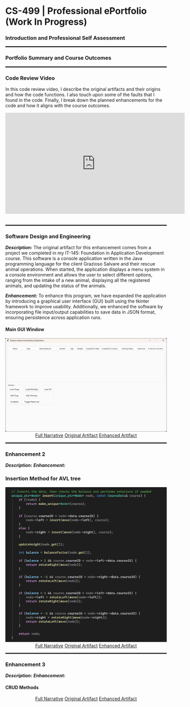 <link rel="stylesheet" href="{{ '/assets/css/style.css' | relative_url }}">

# CS-499 | Professional ePortfolio (Work In Progress)

### Introduction and Professional Self Assessment

<hr style="width:100%; height:3px;">

### Portfolio Summary and Course Outcomes

<hr style="width:100%; height:3px;">

### Code Review Video

In this code review video, I describe the original artifacts and their origins and how the code functions. I also touch upon some of the faults that I found in the code. Finally, I break down the planned
enhancements for the code and how it aligns with the course outcomes.
<div style="position: relative;"> 
  <iframe width="560" height="315" 
    src="https://www.youtube.com/embed/wVK2klug9gw?si=hs3apkGi6iQNJYci" 
    title="YouTube video player" frameborder="0" allow="accelerometer; autoplay; clipboard-write; encrypted-media; gyroscope; 
    picture-in-picture; web-share" referrerpolicy="strict-origin-when-cross-origin" allowfullscreen>
  </iframe>
</div>
<br>

<hr style="width:100%; height:3px;">

### Software Design and Engineering

***Description:*** The original artifact for this enhancement comes from a project we completed in my IT-145: Foundation in Application Development course. This software is a console application written in the Java programming language for the client Grazioso Salvare and their rescue animal operations. When started, the application displays a menu system in a console environment and allows the user to select different options, ranging from the intake of a new animal, displaying all the registered animals, and updating the status of the animals.

***Enhancement:*** To enhance this program, we have expanded the application by introducing a graphical user interface (GUI) built using the tkinter framework to improve usability. Additionally, we enhanced the software by incorporating file input/output capabilities to save data in JSON format, ensuring persistence across application runs. 

#### Main GUI Window
<img src="screenshots/Screenshot 2025-05-18 125114.png"/>

<div class="button-group" style="text-align:center;">
  <a href="narratives/Sharp_Christopher_EnhancementOne_SoftwareDesignandEngineering.pdf" class="fancy-button" target="_blank" rel="noopener noreferrer">Full Narrative</a>
  <a href="https://github.com/chris3024/IT-145-Pet-Rescue" class="fancy-button" target="_blank" rel="noopener noreferrer">Original Artifact</a>
  <a href="https://github.com/chris3024/CS_499_Enhancement_1" class="fancy-button" target="_blank" rel="noopener noreferrer">Enhanced Artifact</a>
</div>


<hr style="width:100%; height:3px;">

### Enhancement 2
***Description:***
***Enhancement:***
### Insertion Method for AVL tree
<img src="screenshots/Screenshot 2025-05-30 110438.png"/>

<div class="button-group" style="text-align:center;">
  <a href="narratives/Sharp_Christopher_EnhancementTwo_AlgorithmsAndDataStructures.pdf" class="fancy-button" target="_blank" rel="noopener noreferrer">Full Narrative</a>
  <a href="https://github.com/chris3024/CS-300-DSA-Advisor-Program" class="fancy-button" target="_blank" rel="noopener noreferrer">Original Artifact</a>
  <a href="https://github.com/chris3024/CS_499_Enhancement_2" class="fancy-button" target="_blank" rel="noopener noreferrer">Enhanced Artifact</a>
</div>

<hr style="width:100%; height:3px;">

### Enhancement 3
***Description:***
***Enhancement:***

#### CRUD Methods

<div class="button-group" style="text-align:center;">
  <a href="" class="fancy-button" target="_blank" rel="noopener noreferrer">Full Narrative</a>
  <a href="https://github.com/chris3024/IT-145-Pet-Rescue" class="fancy-button" target="_blank" rel="noopener noreferrer">Original Artifact</a>
  <a href="https://github.com/chris3024/CS_499_Enhancement_1" class="fancy-button" target="_blank" rel="noopener noreferrer">Enhanced Artifact</a>
</div>
